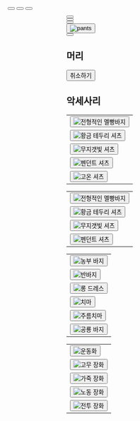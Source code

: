 <html lang="en">
<head>
  <meta charset="UTF-8">
  <meta http-equiv="X-UA-Compatible" content="IE=edge">
  <meta name="viewport" content="width=device-width, initial-scale=1.0">
  <link rel="preconnect" href="https://fonts.googleapis.com">
  <link rel="preconnect" href="https://fonts.gstatic.com" crossorigin>
  <link href="https://fonts.googleapis.com/css2?family=Noto+Sans+KR&display=swap" rel="stylesheet">
  <script src="https://kit.fontawesome.com/74b8c9745c.js" crossorigin="anonymous"></script>
  <title>Stardew Dress Up</title>
  <link rel="stylesheet" href="style.css">
  <link rel="stylesheet" href="scroll.css">
  <style>
    div.absolute {
      position: absolute;
      top: 80px;
      right: 0;
      width:50%;
      padding-right:10%;
    }
    div.relative {
      position: relative;
      height:500px;
    }
    body {
      padding-left: 10%;
    }
  </style>
</head>
<body>
  <div id="display">
    <div id="canvas">
      <canvas id="base"></canvas>
      <canvas id="shoes"></canvas>
      <canvas id="pants"></canvas>
      <canvas id="shirtbase"></canvas>
      <canvas id="shirt"></canvas>
      <canvas id="eyes"></canvas>
      <canvas id="hair"></canvas>
      <canvas id="hat"></canvas>
      <canvas id="accessories"></canvas>
      <canvas id="blank"></canvas>
      <img id="results">
    </div>
    <div id="sex">
      <button id="man-btn" onclick="medskin()">
        <span class="medskin-icon"></span>
      </button>
      <button id="woman-btn" onclick="lightskin()">
        <span class="lightskin-icon"></span>
      </button>
      <button id="woman-btn" onclick="darkskin()">
        <span class="darkskin-icon"></span>
      </button>
    </div>
  </div>
  <div id="setting" class="absolute">
    <div id="menu">
      <div class="menu-content">
        <button class="menu-btn" id="body-btn" onclick="menu(0, 'orange', 'rgb(255, 233, 172)')">
          <i class="fas fa-meh-blank fa-4x"></i>
        </button>
      </div>
      <div class="menu-content">
        <button class="menu-btn" id="hat-btn" onclick="menu(1, 'orange', 'rgb(255, 233, 172)')">
          <i class="fab fa-redhat fa-5x"></i>
        </button>
      </div>
      <div class="menu-content">
        <button class="menu-btn" id="shirt-btn" onclick="menu(2, 'orange', 'rgb(255, 233, 172)')">
          <i class="fas fa-tshirt fa-4x"></i>
        </button>
      </div>
      <div class="menu-content">
        <button class="menu-btn" id="pants-btn" onclick="menu(3, 'orange', 'rgb(255, 233, 172)')">
          <img src="pants.png" alt="pants">
        </button>
      </div>
      <div class="menu-content">
        <button class="menu-btn" id="shoes-btn" onclick="menu(4, 'orange', 'rgb(255, 233, 172)')">
          <i class="fas fa-shoe-prints fa-4x"></i>
        </button>
      </div>
    </div>
    <div id="content" class="relative">
      <div class="content-item" id="body-content">
        <div id="bodyinf">
          <div class="bodyinfwrap" id="bodyinf-Up">
            <h2 class="bodyinfheader">머리</h2>
            <div id="hairbox">
              <div class="body-arrow" id="L-arrow">
                <i class="fa fa-solid fa-angle-left fa-3x" id="hairbtn-L" onclick="hairbtnL()"></i>
                <!--만약 폰트어썸 작동 안되면 앞에 'fa' 한번 더 붙여보기!-->
              </div>
              <canvas id="hairDcanvas"></canvas>
              <div class="body-arrow" id="R-arrow">
                <i class="fa fa-solid fa-angle-right fa-3x" id="hairbtn-R" onclick="hairbtnR()"></i>
              </div>
            </div>
            <div id="hair-setting">
              <div><button id="hairundo" onclick="hairundobtn()">취소하기</button></div>
            </div>
          </div>
          <div class="bodyinfwrap" id="bodyinf-Down">
            <h2 class="bodyinfheader">악세사리</h2>
            <div id="accessorybox">
              <canvas id="accessoryDcanvas"></canvas>
            </div>
          </div>
        </div>
      </div>
     <div class="content-item" id="hat-content">
        <table>
          <tr>
            <td><button onclick="hatbtn(1)"><img src="https://stardewvalleywiki.com/mediawiki/images/d/db/Shirt000.png" alt="전형적인 멜빵바지"></button></td>
          </tr>
          <tr>
            <td><button onclick="hatbtn(223)"><img src="https://stardewvalleywiki.com/mediawiki/images/f/ff/Shirt222.png" alt="황금 테두리 셔츠"></button></td>          
          </tr>
          <tr>
            <td><button onclick="hatbtn(224)"><img src="https://stardewvalleywiki.com/mediawiki/images/4/46/Shirt223.png" alt="무지갯빛 셔츠"></button></td>        
          </tr>
          <tr>
            <td><button onclick="hatbtn(225)"><img src="https://stardewvalleywiki.com/mediawiki/images/7/7f/Shirt224.png" alt="펜던트 셔츠"></button></td>           
          </tr>
          <tr>
            <td><button onclick="hatbtn(226)"><img src="https://stardewvalleywiki.com/mediawiki/images/8/88/Shirt225.png" alt="고온 셔츠"></button></td>        
          </tr>
        </table>
      </div>
      <div class="content-item" id="shirt-content">
        <table>
          <tr>
            <td><button onclick="shirtbtn(1)"><img src="images/tops/top1.png" alt="전형적인 멜빵바지"></button></td>
          </tr>
          <tr>
            <td><button onclick="shirtbtn(2)"><img src="images/tops/top2.png" alt="황금 테두리 셔츠"></button></td>          
          </tr>
          <tr>
            <td><button onclick="shirtbtn(3)"><img src="images/tops/top3.png" alt="무지갯빛 셔츠"></button></td>        
          </tr>
          <tr>
            <td><button onclick="shirtbtn(4)"><img src="images/tops/top4.png" alt="펜던트 셔츠"></button></td>           
          </tr>
        </table>
      </div>
      <div class="content-item" id="pants-content">
        <table>
          <tr>
            <td><button onclick="pantsbtn(1)"><img src="images/bottoms/bottom1.png" alt="	농부 바지"></button></td>           
          </tr>
          <tr>
            <td><button onclick="pantsbtn(2)"><img src="images/bottoms/bottom2.png" alt="반바지"></button></td>          
          </tr>
          <tr>
            <td><button onclick="pantsbtn(3)"><img src="images/bottoms/bottom3.png" alt="롱 드레스"></button></td>           
          </tr>
          <tr>
            <td><button onclick="pantsbtn(4)"><img src="images/bottoms/bottom4.png" alt="치마"></button></td>          
          </tr>
          <tr>
            <td><button onclick="pantsbtn(5)"><img src="images/bottoms/bottom5.png" alt="주름치마"></button></td>          
          </tr>
          <tr>
            <td><button onclick="pantsbtn(6)"><img src="images/bottoms/bottom6.png" alt="공룡 바지"></button></td>         
          </tr>
        </table>
      </div>
      <div class="content-item" id="shoes-content">
        <table>
          <tr>
            <td><button onclick="shoesbtn(1)"><img src="images/shoes/shoe1.png" alt="운동화"></button></td>
          </tr>
          <tr>
            <td><button onclick="shoesbtn(2)"><img src="images/shoes/shoe2.png" alt="고무 장화"></button></td>
          </tr>
          <tr>
            <td><button onclick="shoesbtn(3)"><img src="images/shoes/shoe3.png" alt="가죽 장화"></button></td>
          </tr>
          <tr>
            <td><button onclick="shoesbtn(4)"><img src="images/shoes/shoe4.png" alt="노동 장화"></button></td>
          </tr>
          <tr>
            <td><button onclick="shoesbtn(5)"><img src="images/shoes/shoe5.png" alt="전투 장화"></button></td>
          </tr>
        </table>
      </div>
    </div>
  </div>

  <script src="system.js"></script>

</body>

<!--<a href="https://www.flaticon.com/free-icons/pet" title="pet icons">Pet icons created by Freepik - Flaticon</a>
<a href="https://www.flaticon.com/free-icons/accessories" title="accessories icons">Accessories icons created by Victoruler - Flaticon</a>-->
</html>